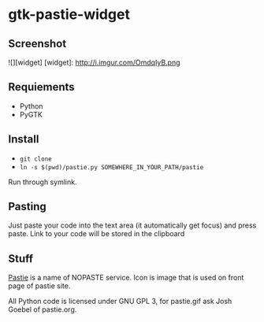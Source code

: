 # gtk-pastie-widget

## Screenshot
![][widget]
[widget]: http://i.imgur.com/OmdqIyB.png

## Requiements

* Python
* PyGTK

## Install
* `git clone`
* `ln -s $(pwd)/pastie.py SOMEWHERE_IN_YOUR_PATH/pastie`

Run through symlink.

## Pasting

Just paste your code into the text area (it automatically get focus) and
press paste. Link to your code will be stored in the clipboard
    
## Stuff

[Pastie](http://pastie.org) is a name of NOPASTE service. Icon is image that
is used on front page of pastie site.

All Python code is licensed under GNU GPL 3, for pastie.gif ask Josh Goebel of
pastie.org.
